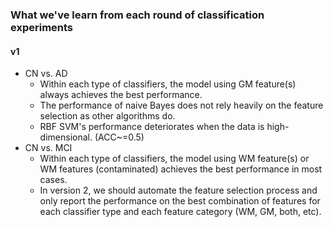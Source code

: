 ### What we've learn from each round of classification experiments

#### v1
- CN vs. AD
  - Within each type of classifiers, the model using GM feature(s) always achieves the best performance.
  - The performance of naive Bayes does not rely heavily on the feature selection as other algorithms do.
  - RBF SVM's performance deteriorates when the data is high-dimensional. (ACC~=0.5)
- CN vs. MCI
  - Within each type of classifiers, the model using WM feature(s) or WM features (contaminated) achieves the best performance in most cases.
  - In version 2, we should automate the feature selection process and only report the performance on the best combination of features for each classifier type and each feature category (WM, GM, both, etc).